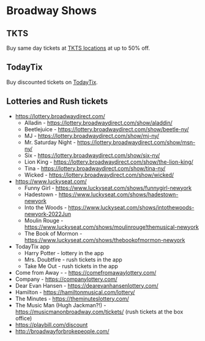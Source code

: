 # Broadway Shows

## TKTS

Buy same day tickets at [TKTS locations](https://www.tdf.org/nyc/7/tkts-ticket-booths) at up to 50% off.

## TodayTix

Buy discounted tickets on [TodayTix](https://www.todaytix.com/nyc/category/all-shows).

## Lotteries and Rush tickets

- https://lottery.broadwaydirect.com/
    - Alladin - https://lottery.broadwaydirect.com/show/aladdin/
    - Beetlejuice - https://lottery.broadwaydirect.com/show/beetle-ny/
    - MJ - https://lottery.broadwaydirect.com/show/mj-ny/
    - Mr. Saturday Night - https://lottery.broadwaydirect.com/show/msn-ny/
    - Six - https://lottery.broadwaydirect.com/show/six-ny/
    - Lion King - https://lottery.broadwaydirect.com/show/the-lion-king/
    - Tina - https://lottery.broadwaydirect.com/show/tina-ny/
    - Wicked - https://lottery.broadwaydirect.com/show/wicked/
- https://www.luckyseat.com/
    - Funny Girl - https://www.luckyseat.com/shows/funnygirl-newyork
    - Hadestown - https://www.luckyseat.com/shows/hadestown-newyork
    - Into the Woods - https://www.luckyseat.com/shows/intothewoods-newyork-2022Jun
    - Moulin Rouge - https://www.luckyseat.com/shows/moulinrouge!themusical-newyork
    - The Book of Mormon - https://www.luckyseat.com/shows/thebookofmormon-newyork
- TodayTix app
    - Harry Potter - lottery in the app
    - Mrs. Doubtfire - rush tickets in the app
    - Take Me Out - rush tickets in the app
- Come from Away - - https://comefromawaylottery.com/
- Company - https://companylottery.com/
- Dear Evan Hansen - https://dearevanhansenlottery.com/
- Hamilton - https://hamiltonmusical.com/lottery/
- The Minutes - https://theminuteslottery.com/
- The Music Man (Hugh Jackman?!) - https://musicmanonbroadway.com/tickets/ (rush tickets at the box office)
- https://playbill.com/discount
- http://broadwayforbrokepeople.com/
